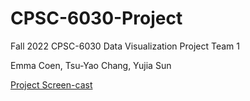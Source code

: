 # CPSC-6030-Project

Fall 2022 CPSC-6030 Data Visualization Project Team 1

Emma Coen, Tsu-Yao Chang, Yujia Sun

[Project Screen-cast](https://vimeo.com/780996275)

